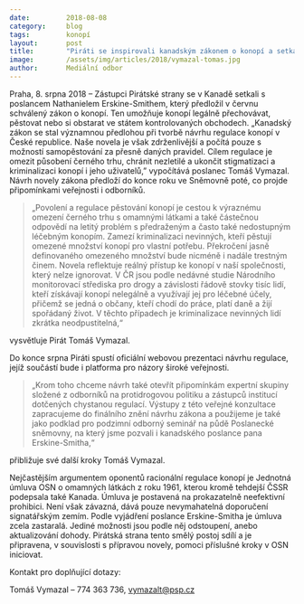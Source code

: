 ```yaml
---
date:         2018-08-08
category:     blog
tags:         konopí
layout:       post
title:        "Piráti se inspirovali kanadským zákonem o konopí a setkali se s jeho předkladatelem "
image:        /assets/img/articles/2018/vymazal-tomas.jpg
author:       Mediální odbor
---
```

 

Praha, 8. srpna 2018 – Zástupci Pirátské strany se v Kanadě setkali s poslancem Nathanielem Erskine-Smithem, který předložil v červnu schválený zákon o konopí. Ten umožňuje konopí legálně přechovávat, pěstovat nebo si obstarat ve státem kontrolovaných obchodech. „Kanadský zákon se stal významnou předlohou při tvorbě návrhu regulace konopí v České republice. Naše novela je však zdrženlivější a počítá pouze s možností samopěstování za přesně daných pravidel. Cílem regulace je omezit působení černého trhu, chránit nezletilé a ukončit stigmatizaci a kriminalizaci konopí i jeho uživatelů,” vypočítává poslanec Tomáš Vymazal. Návrh novely zákona předloží do konce roku ve Sněmovně poté, co projde připomínkami veřejnosti i odborníků. 

> „Povolení a regulace pěstování konopí je cestou k výraznému omezení černého trhu s omamnými látkami a také částečnou odpovědí na letitý problém s předraženým a často také nedostupným léčebným konopím. Zamezí kriminalizaci nevinných, kteří pěstují omezené množství konopí pro vlastní potřebu. Překročení jasně definovaného omezeného množství bude nicméně i nadále trestným činem. Novela reflektuje reálný přístup ke konopí v naší společnosti, který nelze ignorovat. V ČR jsou podle nedávné studie Národního monitorovací střediska pro drogy a závislosti řádově stovky tisíc lidí, kteří získávají konopí nelegálně a využívají jej pro léčebné účely, přičemž se jedná o občany, kteří chodí do práce, platí daně a žijí spořádaný život. V těchto případech je kriminalizace nevinných lidí zkrátka neodpustitelná,“ 

vysvětluje Pirát Tomáš Vymazal. 

Do konce srpna Piráti spustí oficiální webovou prezentaci návrhu regulace, jejíž součástí bude i platforma pro názory široké veřejnosti. 

> „Krom toho chceme návrh také otevřít připomínkám expertní skupiny složené z odborníků na protidrogovou politiku a zástupců institucí dotčených chystanou regulací. Výstupy z této veřejné konzultace zapracujeme do finálního znění návrhu zákona a použijeme je také jako podklad pro podzimní odborný seminář na půdě Poslanecké sněmovny, na který jsme pozvali i kanadského poslance pana Erskine-Smitha,“

přibližuje své další kroky Tomáš Vymazal. 
 
Nejčastějším argumentem oponentů racionální regulace konopí je Jednotná úmluva OSN o omamných látkách z roku 1961, kterou kromě tehdejší ČSSR podepsala také Kanada. Úmluva je postavená na prokazatelně neefektivní prohibici. Není však závazná, dává pouze nevymahatelná doporučení signatářským zemím. Podle vyjádření poslance Erskine-Smitha je úmluva zcela zastaralá. Jediné možnosti jsou podle něj odstoupení, anebo aktualizování dohody. Pirátská strana tento smělý postoj sdílí a je připravena, v souvislosti s přípravou novely, pomoci příslušné kroky v OSN iniciovat.  

 
Kontakt pro doplňující dotazy: 

Tomáš Vymazal – 774 363 736, vymazalt@psp.cz

